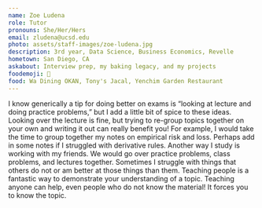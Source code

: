 ```yaml
---
name: Zoe Ludena
role: Tutor
pronouns: She/Her/Hers
email: zludena@ucsd.edu
photo: assets/staff-images/zoe-ludena.jpg
description: 3rd year, Data Science, Business Economics, Revelle
hometown: San Diego, CA
askabout: Interview prep, my baking legacy, and my projects
foodemoji: 🍪
food: Wa Dining OKAN, Tony's Jacal, Yenchim Garden Restaurant
---
```


I know generically a tip for doing better on exams is “looking at lecture and doing practice problems,” but I add a little bit of spice to these ideas. Looking over the lecture is fine, but trying to re-group topics together on your own and writing it out can really benefit you! For example, I would take the time to group together my notes on empirical risk and loss. Perhaps add in some notes if I struggled with derivative rules. Another way I study is working with my friends. We would go over practice problems, class problems, and lectures together. Sometimes I struggle with things that others do not or am better at those things than them. Teaching people is a fantastic way to demonstrate your understanding of a topic. Teaching anyone can help, even people who do not know the material! It forces you to know the topic.